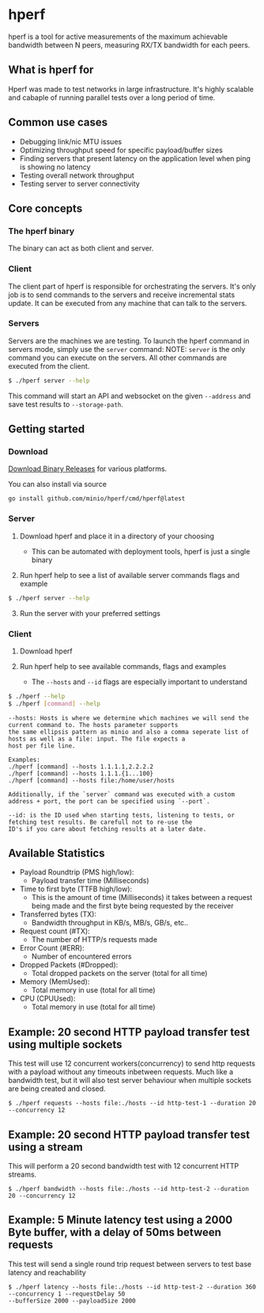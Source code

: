 # hperf

hperf is a tool for active measurements of the maximum achievable bandwidth between N peers, measuring RX/TX bandwidth for each peers.

## What is hperf for
Hperf was made to test networks in large infrastructure. It's highly scalable and cabaple of running parallel tests over
a long period of time. 

## Common use cases
- Debugging link/nic MTU issues
- Optimizing throughput speed for specific payload/buffer sizes
- Finding servers that present latency on the application level when ping is showing no latency
- Testing overall network throughput
- Testing server to server connectivity 

## Core concepts
### The hperf binary
The binary can act as both client and server.

### Client
The client part of hperf is responsible for orchestrating the servers. It's only job is to send commands to the
servers and receive incremental stats update. It can be executed from any machine that can talk to the servers.

### Servers
Servers are the machines we are testing. To launch the hperf command in servers mode, simply use the `server` command:
NOTE: `server` is the only command you can execute on the servers. All other commands are executed from the client.
```bash
$ ./hperf server --help
```
This command will start an API and websocket on the given `--address` and save test results to `--storage-path`. 


## Getting started

### Download
[Download Binary Releases](https://github.com/minio/hperf/releases) for various platforms.

You can also install via source

```
go install github.com/minio/hperf/cmd/hperf@latest
```

### Server
1. Download hperf and place it in a directory of your choosing
   - This can be automated with deployment tools, hperf is just a single binary

2. Run hperf help to see a list of available server commands flags and example
```bash
$ ./hperf server --help
```

3. Run the server with your preferred settings

### Client
1. Download hperf 

2. Run hperf help to see available commands, flags and examples
   - The `--hosts` and `--id` flags are especially important to understand
```bash
$ ./hperf --help
$ ./hperf [command] --help
```

```
--hosts: Hosts is where we determine which machines we will send the current command to. The hosts parameter supports
the same ellipsis pattern as minio and also a comma seperate list of hosts as well as a file: input. The file expects a
host per file line.

Examples:
./hperf [command] --hosts 1.1.1.1,2.2.2.2
./hperf [command] --hosts 1.1.1.{1...100}
./hperf [command] --hosts file:/home/user/hosts

Additionally, if the `server` command was executed with a custom address + port, the port can be specified using `--port`.

--id: is the ID used when starting tests, listening to tests, or fetching test results. Be carefull not to re-use the
ID's if you care about fetching results at a later date.
```

## Available Statistics
 - Payload Roundtrip (PMS high/low): 
   - Payload transfer time (Milliseconds)
 - Time to first byte (TTFB high/low): 
   - This is the amount of time (Milliseconds) it takes between a request being made and the first byte being requested by the receiver
 - Transferred bytes (TX): 
   - Bandwidth throughput in KB/s, MB/s, GB/s, etc..
 - Request count (#TX): 
   - The number of HTTP/s requests made
 - Error Count (#ERR): 
   - Number of encountered errors
 - Dropped Packets (#Dropped): 
   - Total dropped packets on the server (total for all time)
 - Memory (MemUsed): 
   - Total memory in use (total for all time)
 - CPU (CPUUsed): 
   - Total memory in use (total for all time)

## Example: 20 second HTTP payload transfer test using multiple sockets
This test will use 12 concurrent workers(concurrency) to send http requests with a payload without any timeouts inbetween requests.
Much like a bandwidth test, but it will also test server behaviour when multiple sockets are being created and closed.
```
$ ./hperf requests --hosts file:./hosts --id http-test-1 --duration 20 --concurrency 12
```

## Example: 20 second HTTP payload transfer test using a stream
This will perform a 20 second bandwidth test with 12 concurrent HTTP streams.
```
$ ./hperf bandwidth --hosts file:./hosts --id http-test-2 --duration 20 --concurrency 12
```

## Example: 5 Minute latency test using a 2000 Byte buffer, with a delay of 50ms between requests
This test will send a single round trip request between servers to test base latency and reachability 
```
$ ./hperf latency --hosts file:./hosts --id http-test-2 --duration 360 --concurrency 1 --requestDelay 50
--bufferSize 2000 --payloadSize 2000
```


